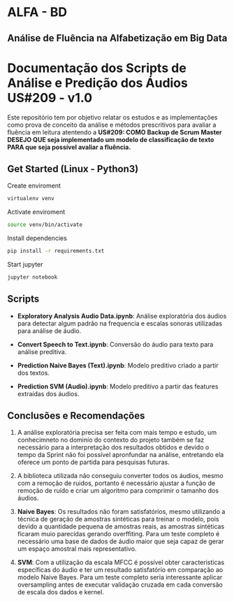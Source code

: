 
# ALFA - BD
## Análise de Fluência na Alfabetização em Big Data

# Documentação dos Scripts de Análise e Predição dos Áudios US#209 - v1.0

Este repositório tem por objetivo relatar os estudos e as implementações como prova de conceito da análise e métodos prescritivos para avaliar a fluência em leitura atentendo a **US#209: COMO Backup de Scrum Master DESEJO QUE seja implementado um modelo de classificação de texto PARA que seja possível avaliar a fluência.**

## Get Started (Linux - Python3)

Create enviroment
```sh
virtualenv venv
```

Activate enviroment
```sh
source venv/bin/activate
```

Install dependencies
```sh
pip install -r requirements.txt
```

Start jupyter
```sh
jupyter notebook
```

## Scripts

- **Exploratory Analysis Audio Data.ipynb**: Análise exploratória dos áudios para detectar algum padrão na frequencia e escalas sonoras utilizadas para análise de áudio. 

- **Convert Speech to Text.ipynb**: Conversão do áudio para texto para análise preditiva.

- **Prediction Naive Bayes (Text).ipynb**: Modelo preditivo criado a partir dos textos.

- **Prediction SVM (Audio).ipynb**: Modelo preditivo a partir das features extraídas dos áudios.


## Conclusões e Recomendações

1. A análise exploratória precisa ser feita com mais tempo e estudo, um conhecimneto no dominío do contexto do projeto também se faz necessário para a interpretação dos resultados obtidos e devido o tempo da Sprint não foi possível apronfundar na análise, entretando ela oferece um ponto de partida para pesquisas futuras.

2. A biblioteca utilizada não conseguiu converter todos os áudios, mesmo com a remoção de ruidos, portanto é necessário ajustar a função de remoção de ruído e criar um algoritmo para comprimir o tamanho dos áudios.

3. **Naive Bayes**: Os resultados não foram satisfatórios, mesmo utilizando a técnica de geração de amostras sintéticas para treinar o modelo, pois devido a quantidade pequena de amostras reais, as amostras sintéticas ficaram muio parecidas gerando overffiting.
Para um teste completo é necessário uma base de dados de áudio maior que seja capaz de gerar um espaço amostral mais representativo.

4. **SVM**: Com a utilização da escala MFCC é possível obter caracteristicas específicas do áudio e ter um resultado satisfatório em comparação ao modelo Naive Bayes.
Para um teste completo seria interessante aplicar oversampling antes de executar validação cruzada em cada conversão de escala dos dados e kernel.
